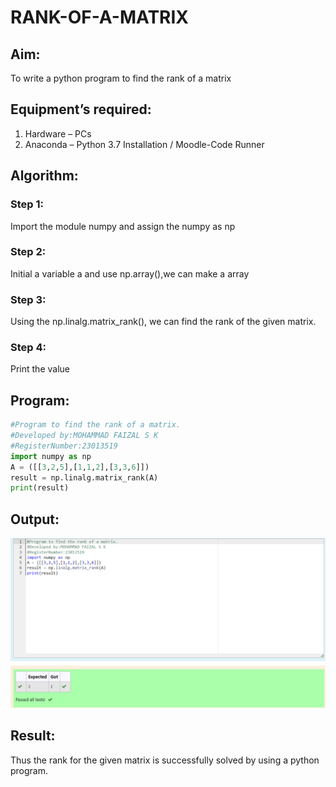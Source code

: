 # RANK-OF-A-MATRIX
## Aim:
To write a python program to find the rank of a matrix
## Equipment’s required:
1. 	Hardware – PCs
2. 	Anaconda – Python 3.7 Installation / Moodle-Code Runner
## Algorithm:
### Step 1: 
Import the module numpy and assign the numpy as np
### Step 2: 
Initial a variable a and use np.array(),we can make a array
### Step 3: 
Using the np.linalg.matrix_rank(), we can find the rank of the given matrix.
### Step 4:
Print the value 
## Program:
```py
#Program to find the rank of a matrix.
#Developed by:MOHAMMAD FAIZAL S K 
#RegisterNumber:23013519
import numpy as np
A = ([[3,2,5],[1,1,2],[3,3,6]])
result = np.linalg.matrix_rank(A)
print(result)
```
## Output:
![](./output.png)

## Result:
Thus the rank for the given matrix is successfully solved by  using a python program.

